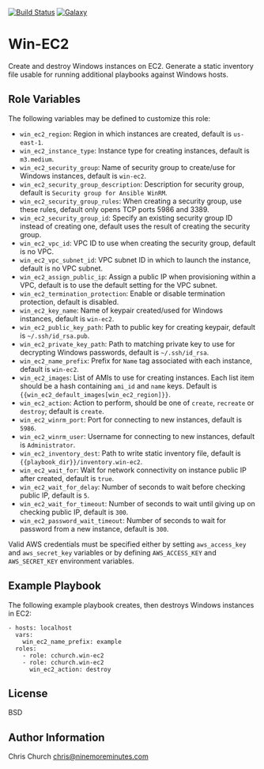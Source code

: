 [![Build Status](http://img.shields.io/travis/cchurch/ansible-role-win-ec2.svg)](https://travis-ci.org/cchurch/ansible-role-win-ec2)
[![Galaxy](http://img.shields.io/badge/galaxy-cchurch.win--ec2-blue.svg)](https://galaxy.ansible.com/cchurch/win-ec2/)

Win-EC2
=======

Create and destroy Windows instances on EC2. Generate a static inventory file
usable for running additional playbooks against Windows hosts.

Role Variables
--------------

The following variables may be defined to customize this role:

- `win_ec2_region`: Region in which instances are created, default is `us-east-1`.
- `win_ec2_instance_type`: Instance type for creating instances, default is `m3.medium`.
- `win_ec2_security_group`: Name of security group to create/use for Windows instances, default is `win-ec2`.
- `win_ec2_security_group_description`: Description for security group, default is `Security group for Ansible WinRM`.
- `win_ec2_security_group_rules`: When creating a security group, use these rules, default only opens TCP ports 5986 and 3389.
- `win_ec2_security_group_id`: Specify an existing security group ID instead of creating one, default uses the result of creating the security group.
- `win_ec2_vpc_id`: VPC ID to use when creating the security group, default is no VPC.
- `win_ec2_vpc_subnet_id`: VPC subnet ID in which to launch the instance, default is no VPC subnet.
- `win_ec2_assign_public_ip`: Assign a public IP when provisioning within a VPC, default is to use the default setting for the VPC subnet.
- `win_ec2_termination_protection`: Enable or disable termination protection, default is disabled.
- `win_ec2_key_name`: Name of keypair created/used for Windows instances, default is `win-ec2`.
- `win_ec2_public_key_path`: Path to public key for creating keypair, default is `~/.ssh/id_rsa.pub`.
- `win_ec2_private_key_path`: Path to matching private key to use for decrypting Windows passwords, default is `~/.ssh/id_rsa`.
- `win_ec2_name_prefix`: Prefix for `Name` tag associated with each instance, default is `win-ec2`.
- `win_ec2_images`: List of AMIs to use for creating instances.  Each list item should be a hash
  containing `ami_id` and `name` keys.  Default is `{{win_ec2_default_images[win_ec2_region]}}`.
- `win_ec2_action`: Action to perform, should be one of `create`, `recreate` or `destroy`; default is `create`.
- `win_ec2_winrm_port`: Port for connecting to new instances, default is `5986`.
- `win_ec2_winrm_user`: Username for connecting to new instances, default is `Administrator`.
- `win_ec2_inventory_dest`: Path to write static inventory file, default is `{{playbook_dir}}/inventory.win-ec2`.
- `win_ec2_wait_for`: Wait for network connectivity on instance public IP after created, default is `true`.
- `win_ec2_wait_for_delay`: Number of seconds to wait before checking public IP, default is `5`.
- `win_ec2_wait_for_timeout`: Number of seconds to wait until giving up on checking public IP, default is `300`.
- `win_ec2_password_wait_timeout`: Number of seconds to wait for password from a new instance, default is `300`.

Valid AWS credentials must be specified either by setting `aws_access_key` and
`aws_secret_key` variables or by defining `AWS_ACCESS_KEY` and `AWS_SECRET_KEY`
environment variables.

Example Playbook
----------------

The following example playbook creates, then destroys Windows instances in EC2:

    - hosts: localhost
      vars:
        win_ec2_name_prefix: example
      roles:
        - role: cchurch.win-ec2
        - role: cchurch.win-ec2
          win_ec2_action: destroy

License
-------

BSD

Author Information
------------------

Chris Church <chris@ninemoreminutes.com>

